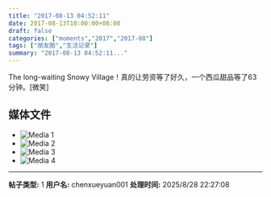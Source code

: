 ```yaml
---
title: "2017-08-13 04:52:11"
date: 2017-08-13T10:00:00+08:00
draft: false
categories: ["moments","2017","2017-08"]
tags: ["朋友圈","生活记录"]
summary: "2017-08-13 04:52:11..."
---
```


The long-waiting Snowy Village！真的让劳资等了好久，一个西瓜甜品等了63分钟。[微笑]

## 媒体文件

- ![Media 1](/Moments/photos/2017-08-13/201708130452110.jpg)
- ![Media 2](/Moments/photos/2017-08-13/201708130452111.jpg)
- ![Media 3](/Moments/photos/2017-08-13/201708130452112.jpg)
- ![Media 4](/Moments/photos/2017-08-13/201708130452113.jpg)

---

**帖子类型:** 1
**用户名:** chenxueyuan001
**处理时间:** 2025/8/28 22:27:08